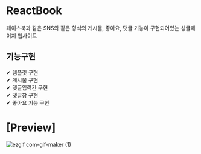 # ReactBook  
페이스북과 같은 SNS와 같은 형식의 게시물, 좋아요, 댓글 기능이 구현되어있는 싱글페이지 웹사이트  
  
## 기능구현  
✔ 템플릿 구현  
✔ 게시물 구현  
✔ 댓글입력칸 구현  
✔ 댓글창 구현  
✔ 좋아요 기능 구현  

  
# [Preview]  
  
![ezgif com-gif-maker (1)](https://user-images.githubusercontent.com/62490238/106089081-90480a00-616a-11eb-9f37-4660425c6abd.gif)

